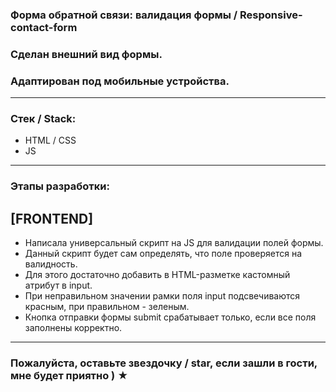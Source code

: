 
### Форма обратной связи: валидация формы / Responsive-contact-form

### Сделан внешний вид формы.  
### Адаптирован под мобильные устройства.

---

### Стек / Stack: 

* HTML / CSS
* JS

---

### Этапы разработки: 

## [FRONTEND] 

* Написала универсальный скрипт на JS для валидации полей формы. 
* Данный скрипт будет сам определять, что поле проверяется на валидность. 
* Для этого достаточно добавить в HTML-разметке кастомный атрибут в input. 
* При неправильном значении рамки поля input подсвечиваются красным, при правильном - зеленым. 
* Кнопка отправки формы submit срабатывает только, если все поля заполнены корректно.

---

### Пожалуйста, оставьте звездочку / star, если зашли в гости, мне будет приятно ) ★
